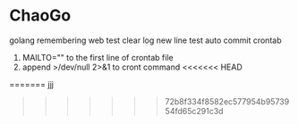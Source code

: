 # ChaoGo
golang remembering web
test clear log
new line
test auto commit crontab 
1. MAILTO="" to the first line of crontab file
2. append >/dev/null 2>&1 to cront command
<<<<<<< HEAD

=======
jjj
>>>>>>> 72b8f334f8582ec577954b9573954fd65c291c3d
